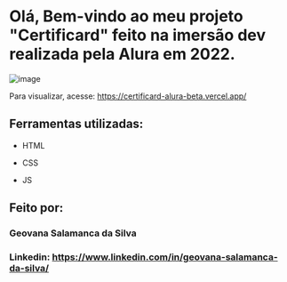 # Olá, Bem-vindo ao meu projeto "Certificard" feito na imersão dev realizada pela Alura em 2022.

![image](https://github.com/gesalamanca/certificard/assets/65085890/f98d4e17-c318-4e4b-88b1-9ba7f69c7fe7)

Para visualizar, acesse: https://certificard-alura-beta.vercel.app/

## Ferramentas utilizadas:

* HTML

* CSS
* JS

## Feito por:

### Geovana Salamanca da Silva

### Linkedin: https://www.linkedin.com/in/geovana-salamanca-da-silva/
